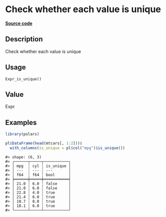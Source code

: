 

# Check whether each value is unique

[**Source code**](https://github.com/pola-rs/r-polars/tree/d562252dbb77de7e06ca3e6150d74a2c709763bc/R/after-wrappers.R#L20)

## Description

Check whether each value is unique

## Usage

<pre><code class='language-R'>Expr_is_unique()
</code></pre>

## Value

Expr

## Examples

``` r
library(polars)

pl$DataFrame(head(mtcars[, 1:2]))$
  with_columns(is_unique = pl$col("mpg")$is_unique())
```

    #> shape: (6, 3)
    #> ┌──────┬─────┬───────────┐
    #> │ mpg  ┆ cyl ┆ is_unique │
    #> │ ---  ┆ --- ┆ ---       │
    #> │ f64  ┆ f64 ┆ bool      │
    #> ╞══════╪═════╪═══════════╡
    #> │ 21.0 ┆ 6.0 ┆ false     │
    #> │ 21.0 ┆ 6.0 ┆ false     │
    #> │ 22.8 ┆ 4.0 ┆ true      │
    #> │ 21.4 ┆ 6.0 ┆ true      │
    #> │ 18.7 ┆ 8.0 ┆ true      │
    #> │ 18.1 ┆ 6.0 ┆ true      │
    #> └──────┴─────┴───────────┘
